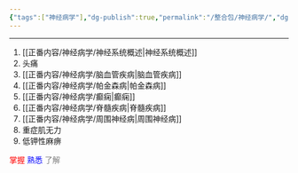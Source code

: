 ```yaml
---
{"tags":["神经病学"],"dg-publish":true,"permalink":"/整合包/神经病学/","dgPassFrontmatter":true}
---
```


---
1. [[正番内容/神经病学/神经系统概述\|神经系统概述]]
2. 头痛
3. [[正番内容/神经病学/脑血管疾病\|脑血管疾病]]
4. [[正番内容/神经病学/帕金森病\|帕金森病]]
5. [[正番内容/神经病学/癫痫\|癫痫]]
6. [[正番内容/神经病学/脊髓疾病\|脊髓疾病]]
7. [[正番内容/神经病学/周围神经病\|周围神经病]]
8. 重症肌无力
9. 低钾性麻痹


<font color="red">掌握</font>
<font color="blue">熟悉</font>
<font color="grey">了解</font>
